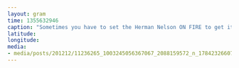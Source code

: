 ```yaml
---
layout: gram
time: 1355632946
caption: "Sometimes you have to set the Herman Nelson ON FIRE to get it started."
latitude: 
longitude: 
media:
- media/posts/201212/11236265_1003245056367067_2088159572_n_17842326607000351.jpg
---
```

